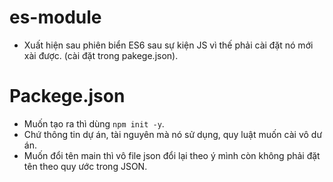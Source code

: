 # es-module
- Xuất hiện sau phiên biển ES6 sau sự kiện JS vì thế phải cài đặt nó mới xài được. (cài đặt trong pakege.json).

# Packege.json
- Muốn tạo ra thì dùng `npm init -y`.
- Chứ thông tin dự án, tài nguyên mà nó sử dụng, quy luật muốn cài vô dư án.
- Muốn đổi tên main thì vô file json đổi lại theo ý mình còn không phải đặt tên theo quy ước trong JSON.